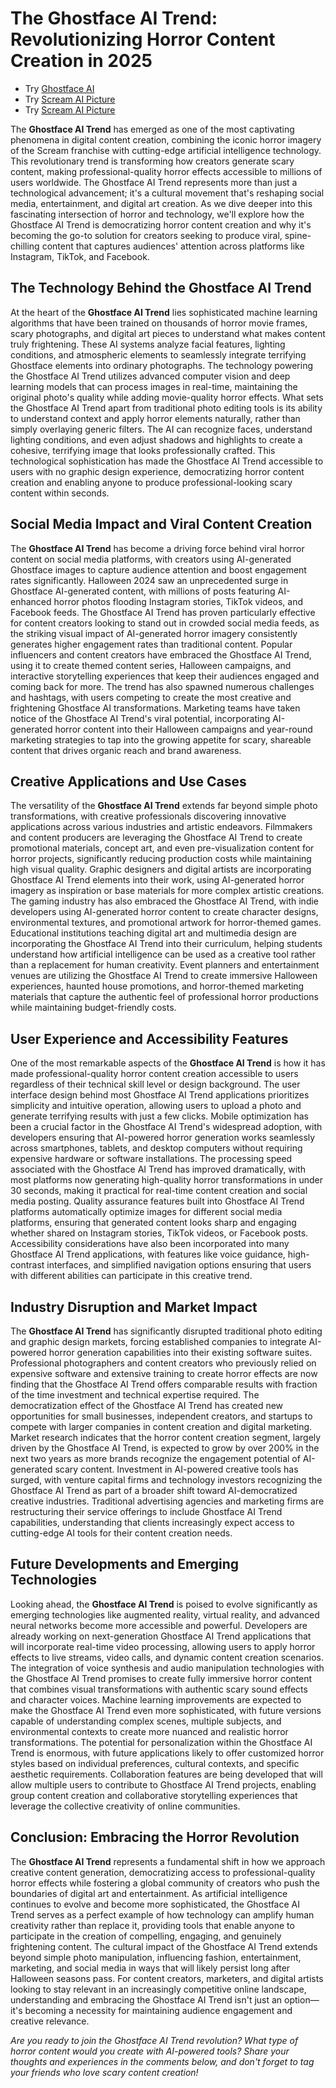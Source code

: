 # The Ghostface AI Trend: Revolutionizing Horror Content Creation in 2025

- Try [Ghostface AI](https://bananaai.me/features/ghostface-ai)
- Try [Scream AI Picture](https://screamaipicture.org)
- Try [Scream AI Picture](https://screamaipicture.org)

The **Ghostface AI Trend** has emerged as one of the most captivating phenomena in digital content creation, combining the iconic horror imagery of the Scream franchise with cutting-edge artificial intelligence technology. This revolutionary trend is transforming how creators generate scary content, making professional-quality horror effects accessible to millions of users worldwide. The Ghostface AI Trend represents more than just a technological advancement; it's a cultural movement that's reshaping social media, entertainment, and digital art creation. As we dive deeper into this fascinating intersection of horror and technology, we'll explore how the Ghostface AI Trend is democratizing horror content creation and why it's becoming the go-to solution for creators seeking to produce viral, spine-chilling content that captures audiences' attention across platforms like Instagram, TikTok, and Facebook.

## The Technology Behind the Ghostface AI Trend

At the heart of the **Ghostface AI Trend** lies sophisticated machine learning algorithms that have been trained on thousands of horror movie frames, scary photographs, and digital art pieces to understand what makes content truly frightening. These AI systems analyze facial features, lighting conditions, and atmospheric elements to seamlessly integrate terrifying Ghostface elements into ordinary photographs. The technology powering the Ghostface AI Trend utilizes advanced computer vision and deep learning models that can process images in real-time, maintaining the original photo's quality while adding movie-quality horror effects. What sets the Ghostface AI Trend apart from traditional photo editing tools is its ability to understand context and apply horror elements naturally, rather than simply overlaying generic filters. The AI can recognize faces, understand lighting conditions, and even adjust shadows and highlights to create a cohesive, terrifying image that looks professionally crafted. This technological sophistication has made the Ghostface AI Trend accessible to users with no graphic design experience, democratizing horror content creation and enabling anyone to produce professional-looking scary content within seconds.

## Social Media Impact and Viral Content Creation

The **Ghostface AI Trend** has become a driving force behind viral horror content on social media platforms, with creators using AI-generated Ghostface images to capture audience attention and boost engagement rates significantly. Halloween 2024 saw an unprecedented surge in Ghostface AI-generated content, with millions of posts featuring AI-enhanced horror photos flooding Instagram stories, TikTok videos, and Facebook feeds. The Ghostface AI Trend has proven particularly effective for content creators looking to stand out in crowded social media feeds, as the striking visual impact of AI-generated horror imagery consistently generates higher engagement rates than traditional content. Popular influencers and content creators have embraced the Ghostface AI Trend, using it to create themed content series, Halloween campaigns, and interactive storytelling experiences that keep their audiences engaged and coming back for more. The trend has also spawned numerous challenges and hashtags, with users competing to create the most creative and frightening Ghostface AI transformations. Marketing teams have taken notice of the Ghostface AI Trend's viral potential, incorporating AI-generated horror content into their Halloween campaigns and year-round marketing strategies to tap into the growing appetite for scary, shareable content that drives organic reach and brand awareness.

## Creative Applications and Use Cases

The versatility of the **Ghostface AI Trend** extends far beyond simple photo transformations, with creative professionals discovering innovative applications across various industries and artistic endeavors. Filmmakers and content producers are leveraging the Ghostface AI Trend to create promotional materials, concept art, and even pre-visualization content for horror projects, significantly reducing production costs while maintaining high visual quality. Graphic designers and digital artists are incorporating Ghostface AI Trend elements into their work, using AI-generated horror imagery as inspiration or base materials for more complex artistic creations. The gaming industry has also embraced the Ghostface AI Trend, with indie developers using AI-generated horror content to create character designs, environmental textures, and promotional artwork for horror-themed games. Educational institutions teaching digital art and multimedia design are incorporating the Ghostface AI Trend into their curriculum, helping students understand how artificial intelligence can be used as a creative tool rather than a replacement for human creativity. Event planners and entertainment venues are utilizing the Ghostface AI Trend to create immersive Halloween experiences, haunted house promotions, and horror-themed marketing materials that capture the authentic feel of professional horror productions while maintaining budget-friendly costs.

## User Experience and Accessibility Features

One of the most remarkable aspects of the **Ghostface AI Trend** is how it has made professional-quality horror content creation accessible to users regardless of their technical skill level or design background. The user interface design behind most Ghostface AI Trend applications prioritizes simplicity and intuitive operation, allowing users to upload a photo and generate terrifying results with just a few clicks. Mobile optimization has been a crucial factor in the Ghostface AI Trend's widespread adoption, with developers ensuring that AI-powered horror generation works seamlessly across smartphones, tablets, and desktop computers without requiring expensive hardware or software installations. The processing speed associated with the Ghostface AI Trend has improved dramatically, with most platforms now generating high-quality horror transformations in under 30 seconds, making it practical for real-time content creation and social media posting. Quality assurance features built into Ghostface AI Trend platforms automatically optimize images for different social media platforms, ensuring that generated content looks sharp and engaging whether shared on Instagram stories, TikTok videos, or Facebook posts. Accessibility considerations have also been incorporated into many Ghostface AI Trend applications, with features like voice guidance, high-contrast interfaces, and simplified navigation options ensuring that users with different abilities can participate in this creative trend.

## Industry Disruption and Market Impact

The **Ghostface AI Trend** has significantly disrupted traditional photo editing and graphic design markets, forcing established companies to integrate AI-powered horror generation capabilities into their existing software suites. Professional photographers and content creators who previously relied on expensive software and extensive training to create horror effects are now finding that the Ghostface AI Trend offers comparable results with fraction of the time investment and technical expertise required. The democratization effect of the Ghostface AI Trend has created new opportunities for small businesses, independent creators, and startups to compete with larger companies in content creation and digital marketing. Market research indicates that the horror content creation segment, largely driven by the Ghostface AI Trend, is expected to grow by over 200% in the next two years as more brands recognize the engagement potential of AI-generated scary content. Investment in AI-powered creative tools has surged, with venture capital firms and technology investors recognizing the Ghostface AI Trend as part of a broader shift toward AI-democratized creative industries. Traditional advertising agencies and marketing firms are restructuring their service offerings to include Ghostface AI Trend capabilities, understanding that clients increasingly expect access to cutting-edge AI tools for their content creation needs.

## Future Developments and Emerging Technologies

Looking ahead, the **Ghostface AI Trend** is poised to evolve significantly as emerging technologies like augmented reality, virtual reality, and advanced neural networks become more accessible and powerful. Developers are already working on next-generation Ghostface AI Trend applications that will incorporate real-time video processing, allowing users to apply horror effects to live streams, video calls, and dynamic content creation scenarios. The integration of voice synthesis and audio manipulation technologies with the Ghostface AI Trend promises to create fully immersive horror content that combines visual transformations with authentic scary sound effects and character voices. Machine learning improvements are expected to make the Ghostface AI Trend even more sophisticated, with future versions capable of understanding complex scenes, multiple subjects, and environmental contexts to create more nuanced and realistic horror transformations. The potential for personalization within the Ghostface AI Trend is enormous, with future applications likely to offer customized horror styles based on individual preferences, cultural contexts, and specific aesthetic requirements. Collaboration features are being developed that will allow multiple users to contribute to Ghostface AI Trend projects, enabling group content creation and collaborative storytelling experiences that leverage the collective creativity of online communities.

## Conclusion: Embracing the Horror Revolution

The **Ghostface AI Trend** represents a fundamental shift in how we approach creative content generation, democratizing access to professional-quality horror effects while fostering a global community of creators who push the boundaries of digital art and entertainment. As artificial intelligence continues to evolve and become more sophisticated, the Ghostface AI Trend serves as a perfect example of how technology can amplify human creativity rather than replace it, providing tools that enable anyone to participate in the creation of compelling, engaging, and genuinely frightening content. The cultural impact of the Ghostface AI Trend extends beyond simple photo manipulation, influencing fashion, entertainment, marketing, and social media in ways that will likely persist long after Halloween seasons pass. For content creators, marketers, and digital artists looking to stay relevant in an increasingly competitive online landscape, understanding and embracing the Ghostface AI Trend isn't just an option—it's becoming a necessity for maintaining audience engagement and creative relevance.

*Are you ready to join the Ghostface AI Trend revolution? What type of horror content would you create with AI-powered tools? Share your thoughts and experiences in the comments below, and don't forget to tag your friends who love scary content creation!*

